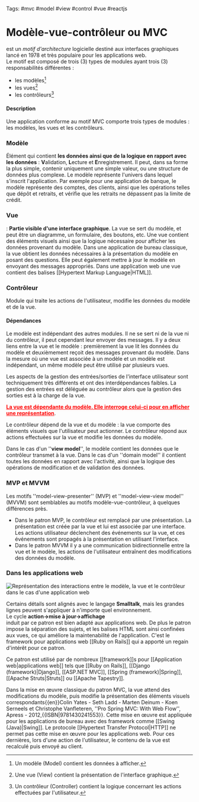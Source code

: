 Tags: #mvc #model #view #control #vue #reactjs 


# Modèle-vue-contrôleur ou MVC
est un _*motif d'architecture*_ logicielle destiné aux interfaces graphiques lancé en 1978 et très populaire pour les applications web. <br>Le motif est composé de trois (3) types de modules ayant trois (3) responsabilités différentes :

  * les modèles[^mdl]
  * les vues[^view]
  * les contrôleurs[^cntrl]


   [^mdl]: Un modèle (Model) contient les données à afficher.
   
   [^view]: Une vue (View) contient la présentation de l'interface graphique.
    
   [^cntrl]: Un contrôleur (Controller) contient la logique concernant les actions effectuées par l'utilisateur.
   
#### Description
Une application conforme au motif MVC comporte trois types de modules : les modèles, les vues et les contrôleurs.

### Modèle
Élément qui contient **les données ainsi que de la logique en rapport avec les données** : **V**alidation, **L**ecture et **E**nregistrement.
Il peut, dans sa forme la plus simple, contenir uniquement une simple valeur, ou une structure de données plus complexe. Le modèle représente l'univers dans lequel s'inscrit l'application. Par exemple pour une application de banque, le modèle représente des comptes, des clients, ainsi que les opérations telles que dépôt et retraits, et vérifie que les retraits ne dépassent pas la limite de crédit.

### Vue
: **Partie visible d'une interface graphique**. La vue se sert du modèle, et peut être un diagramme, un formulaire, des boutons, etc. Une vue contient des éléments visuels ainsi que la logique nécessaire pour afficher les données provenant du modèle. Dans une application de bureau classique, la vue obtient les données nécessaires à la présentation du modèle en posant des questions. Elle peut également mettre à jour le modèle en envoyant des messages appropriés. Dans une application web une vue contient des balises [[Hypertext Markup Language|HTML]].

### Contrôleur
Module qui traite les actions de l'utilisateur, modifie les données du modèle et de la vue.

#### Dépendances
Le modèle est indépendant des autres modules. Il ne se sert ni de la vue ni du contrôleur, il peut cependant leur envoyer des messages<ref name="lott" />. Il y a deux liens entre la vue et le modèle : premièrement la vue lit les données du modèle et deuxièmement reçoit des messages provenant du modèle<ref name="lott" />. Dans la mesure où une vue est associée à un modèle et un modèle est indépendant, un même modèle peut être utilisé par plusieurs vues<ref name="lott" />. 

Les aspects de la gestion des entrées/sorties de l'interface utilisateur sont techniquement très différents et ont des interdépendances faibles. La gestion des entrées est déléguée au contrôleur alors que la gestion des sorties est à la charge de la vue. 

<font color=red><strong><u>La vue est dépendante du modèle. Elle interroge celui-ci pour en afficher une représentation</u></strong></font>. 

Le contrôleur dépend de la vue et du modèle : la vue comporte des éléments visuels que l'utilisateur peut actionner<ref name="lott" />. Le contrôleur répond aux actions effectuées sur la vue et modifie les données du modèle<ref name="lott" />.

Dans le cas d'un ''**view model**'', le modèle contient les données que le contrôleur transmet à la vue. Dans le cas d'un ''domain model'' il contient toutes les données en rapport avec l'activité, ainsi que la logique des opérations de modification et de validation des données.

### MVP et MVVM 
Les motifs ''model-view-presenter'' (MVP) et ''model-view-view model'' (MVVM) sont semblables au motifs modèle-vue-contrôleur, à quelques différences près.

* Dans le patron MVP, le contrôleur est remplacé par une présentation. La présentation  est créée par la vue et lui est associée par une interface. Les actions utilisateur déclenchent des événements sur la vue, et ces événements sont propagés à la présentation en utilisant l'interface<ref name="ciliberti" />.
* Dans le patron MVVM il y a une communication bidirectionnelle entre la vue et le modèle, les actions de l'utilisateur entraînent des modifications des données du modèle<ref name="ciliberti" />.

### Dans les applications web


![Représentation des interactions entre le modèle, la vue et le contrôleur dans le cas d'une application web](https://upload.wikimedia.org/wikipedia/commons/b/b2/Mod%C3%A8le-vue-contr%C3%B4leur_%28MVC%29_-_fr.png)










 Certains détails sont alignés avec le langage **Smalltalk**, mais les grandes lignes peuvent s'appliquer à n'importe quel environnement. <br> Le cycle **action→mise à jour→affichage** <br> induit par ce patron est bien adapté aux applications web<ref name="freeman" />. De plus le patron impose la séparation des sujets, et les balises HTML sont ainsi confinées aux vues, ce qui améliore la maintenabilité de l'application<ref name="freeman" />. C'est le framework pour applications web [[Ruby on Rails]] qui a apporté un regain d'intérêt pour ce patron<ref name="freeman" />.

Ce patron est utilisé par de nombreux [[framework]]s pour [[Application web|applications web]] tels que [[Ruby on Rails]], [[Django (framework)|Django]], [[ASP.NET MVC]], [[Spring (framework)|Spring]], [[Apache Struts|Struts]] ou [[Apache Tapestry]]<ref name="walther" />.

Dans la mise en œuvre classique du patron MVC, la vue attend des modifications du modèle, puis modifie la présentation des éléments visuels correspondants<ref name="yates">{{en}}Colin Yates - Seth Ladd - Marten Deinum - Koen Serneels et Christophe Vanfleteren, ''Pro Spring MVC: With Web Flow'', Apress - 2012,{{ISBN|9781430241553}}</ref>. Cette mise en œuvre est appliquée pour les applications de bureau avec des framework comme [[Swing (Java)|Swing]]<ref name="yates" />. Le protocole [[Hypertext Transfer Protocol|HTTP]]  ne permet pas cette mise en œuvre pour les applications web. Pour ces dernières, lors d'une action de l'utilisateur, le contenu de la vue est recalculé puis envoyé au client<ref name="yates" />.
